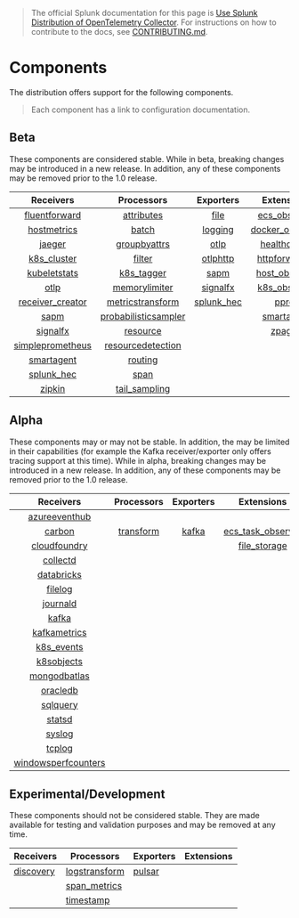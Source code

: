 > The official Splunk documentation for this page is [Use Splunk Distribution of OpenTelemetry Collector](https://docs.splunk.com/Observability/gdi/opentelemetry/resources.html). For instructions on how to contribute to the docs, see [CONTRIBUTING.md](../CONTRIBUTING.md#documentation).

# Components

The distribution offers support for the following components.

> Each component has a link to configuration documentation.

## Beta

These components are considered stable. While in beta, breaking changes may be
introduced in a new release. In addition, any of these components may be
removed prior to the 1.0 release.

|                                                             Receivers                                                             |                                                                 Processors                                                                  |                                                      Exporters                                                       |                                                            Extensions                                                            |
|:---------------------------------------------------------------------------------------------------------------------------------:|:-------------------------------------------------------------------------------------------------------------------------------------------:|:--------------------------------------------------------------------------------------------------------------------:|:--------------------------------------------------------------------------------------------------------------------------------:|
|    [fluentforward](https://github.com/open-telemetry/opentelemetry-collector-contrib/tree/main/receiver/fluentforwardreceiver)    |           [attributes](https://github.com/open-telemetry/opentelemetry-collector-contrib/tree/main/processor/attributesprocessor)           |      [file](https://github.com/open-telemetry/opentelemetry-collector-contrib/tree/main/exporter/fileexporter)       |    [ecs_observer](https://github.com/open-telemetry/opentelemetry-collector-contrib/tree/main/extension/observer/ecsobserver)    | | |
|      [hostmetrics](https://github.com/open-telemetry/opentelemetry-collector-contrib/tree/main/receiver/hostmetricsreceiver)      |                    [batch](https://github.com/open-telemetry/opentelemetry-collector/tree/main/processor/batchprocessor)                    |       [logging](https://github.com/open-telemetry/opentelemetry-collector/tree/main/exporter/loggingexporter)        | [docker_observer](https://github.com/open-telemetry/opentelemetry-collector-contrib/tree/main/extension/observer/dockerobserver) | | |
|           [jaeger](https://github.com/open-telemetry/opentelemetry-collector-contrib/tree/main/receiver/jaegerreceiver)           |         [groupbyattrs](https://github.com/open-telemetry/opentelemetry-collector-contrib/tree/main/processor/groupbyattrsprocessor)         |          [otlp](https://github.com/open-telemetry/opentelemetry-collector/tree/main/exporter/otlpexporter)           |    [healthcheck](https://github.com/open-telemetry/opentelemetry-collector-contrib/tree/main/extension/healthcheckextension)     | | |
|      [k8s_cluster](https://github.com/open-telemetry/opentelemetry-collector-contrib/tree/main/receiver/k8sclusterreceiver)       |               [filter](https://github.com/open-telemetry/opentelemetry-collector-contrib/tree/main/processor/filterprocessor)               |      [otlphttp](https://github.com/open-telemetry/opentelemetry-collector/tree/main/exporter/otlphttpexporter)       |       [httpforwarder](https://github.com/open-telemetry/opentelemetry-collector-contrib/tree/main/extension/httpforwarder)       | | |
|     [kubeletstats](https://github.com/open-telemetry/opentelemetry-collector-contrib/tree/main/receiver/kubeletstatsreceiver)     |         [k8s_tagger](https://github.com/open-telemetry/opentelemetry-collector-contrib/tree/main/processor/k8sattributesprocessor)          |      [sapm](https://github.com/open-telemetry/opentelemetry-collector-contrib/tree/main/exporter/sapmexporter)       |   [host_observer](https://github.com/open-telemetry/opentelemetry-collector-contrib/tree/main/extension/observer/hostobserver)   | | |
|                 [otlp](https://github.com/open-telemetry/opentelemetry-collector/tree/main/receiver/otlpreceiver)                 |            [memorylimiter](https://github.com/open-telemetry/opentelemetry-collector/blob/main/processor/memorylimiterprocessor)            |  [signalfx](https://github.com/open-telemetry/opentelemetry-collector-contrib/tree/main/exporter/signalfxexporter)   |    [k8s_observer](https://github.com/open-telemetry/opentelemetry-collector-contrib/tree/main/extension/observer/k8sobserver)    | | |
|     [receiver_creator](https://github.com/open-telemetry/opentelemetry-collector-contrib/tree/main/receiver/receivercreator)      |     [metricstransform](https://github.com/open-telemetry/opentelemetry-collector-contrib/tree/main/processor/metricstransformprocessor)     | [splunk_hec](https://github.com/open-telemetry/opentelemetry-collector-contrib/tree/main/exporter/splunkhecexporter) |          [pprof](https://github.com/open-telemetry/opentelemetry-collector-contrib/tree/main/extension/pprofextension)           | | |
|             [sapm](https://github.com/open-telemetry/opentelemetry-collector-contrib/tree/main/receiver/sapmreceiver)             | [probabilisticsampler](https://github.com/open-telemetry/opentelemetry-collector-contrib/tree/main/processor/probabilisticsamplerprocessor) |                                                                                                                      |                                        [smartagent](../pkg/extension/smartagentextension)                                        | | |
|         [signalfx](https://github.com/open-telemetry/opentelemetry-collector-contrib/tree/main/receiver/signalfxreceiver)         |             [resource](https://github.com/open-telemetry/opentelemetry-collector-contrib/tree/main/processor/resourceprocessor)             |                                                                                                                      |             [zpages](https://github.com/open-telemetry/opentelemetry-collector/tree/main/extension/zpagesextension)              | | |
| [simpleprometheus](https://github.com/open-telemetry/opentelemetry-collector-contrib/tree/main/receiver/simpleprometheusreceiver) |    [resourcedetection](https://github.com/open-telemetry/opentelemetry-collector-contrib/tree/main/processor/resourcedetectionprocessor)    |                                                                                                                      |                                                                                                                                  | | |
|                                             [smartagent](../pkg/receiver/smartagent)                                              |              [routing](https://github.com/open-telemetry/opentelemetry-collector-contrib/tree/main/processor/routingprocessor)              |                                                                                                                      |                                                                                                                                  | | |
|       [splunk_hec](https://github.com/open-telemetry/opentelemetry-collector-contrib/tree/main/receiver/splunkhecreceiver)        |                 [span](https://github.com/open-telemetry/opentelemetry-collector-contrib/tree/main/processor/spanprocessor)                 |                                                                                                                      |                                                                                                                                  | | |
|           [zipkin](https://github.com/open-telemetry/opentelemetry-collector-contrib/tree/main/receiver/zipkinreceiver)           |        [tail_sampling](https://github.com/open-telemetry/opentelemetry-collector-contrib/tree/main/processor/tailsamplingprocessor)         |                                                                                                                      |                                                                                                                                  | | |

## Alpha

These components may or may not be stable. In addition, the may be limited in
their capabilities (for example the Kafka receiver/exporter only offers tracing
support at this time). While in alpha, breaking changes may be introduced in a
new release. In addition, any of these components may be removed prior to the
1.0 release.

|                                                                Receivers                                                                |                                                      Processors                                                       |                                                  Exporters                                                  |                                                             Extensions                                                              |
|:---------------------------------------------------------------------------------------------------------------------------------------:|:---------------------------------------------------------------------------------------------------------------------:|:-----------------------------------------------------------------------------------------------------------:|:-----------------------------------------------------------------------------------------------------------------------------------:|
|      [azureeventhub](https://github.com/open-telemetry/opentelemetry-collector-contrib/tree/main/receiver/azureeventhubreceiver)        |                                                                                                                       |                                                                                                             |                                                                                                                                     |
|              [carbon](https://github.com/open-telemetry/opentelemetry-collector-contrib/tree/main/receiver/carbonreceiver)              | [transform](https://github.com/open-telemetry/opentelemetry-collector-contrib/tree/main/processor/transformprocessor) | [kafka](https://github.com/open-telemetry/opentelemetry-collector-contrib/tree/main/exporter/kafkaexporter) | [ecs_task_observer](https://github.com/open-telemetry/opentelemetry-collector-contrib/blob/main/extension/observer/ecstaskobserver) |
|        [cloudfoundry](https://github.com/open-telemetry/opentelemetry-collector-contrib/tree/main/receiver/cloudfoundryreceiver)        |                                                                                                                       |                                                                                                             |      [file_storage](https://github.com/open-telemetry/opentelemetry-collector-contrib/tree/main/extension/storage/filestorage)      |
|            [collectd](https://github.com/open-telemetry/opentelemetry-collector-contrib/tree/main/receiver/collectdreceiver)            |                                                                                                                       |                                                                                                             |                                                                                                                                     |
|                                          [databricks](../internal/receiver/databricksreceiver)                                          |                                                                                                                       |                                                                                                             |                                                                                                                                     |
|             [filelog](https://github.com/open-telemetry/opentelemetry-collector-contrib/tree/main/receiver/filelogreceiver)             |                                                                                                                       |                                                                                                             |                                                                                                                                     |
|            [journald](https://github.com/open-telemetry/opentelemetry-collector-contrib/tree/main/receiver/journaldreceiver)            |                                                                                                                       |                                                                                                             |                                                                                                                                     |
|               [kafka](https://github.com/open-telemetry/opentelemetry-collector-contrib/tree/main/receiver/kafkareceiver)               |                                                                                                                       |                                                                                                             |                                                                                                                                     |
|        [kafkametrics](https://github.com/open-telemetry/opentelemetry-collector-contrib/tree/main/receiver/kafkametricsreceiver)        |                                                                                                                       |                                                                                                             |                                                                                                                                     |
|          [k8s_events](https://github.com/open-telemetry/opentelemetry-collector-contrib/tree/main/receiver/k8seventsreceiver)           |                                                                                                                       |                                                                                                             |                                                                                                                                     |
|          [k8sobjects](https://github.com/open-telemetry/opentelemetry-collector-contrib/tree/main/receiver/k8sobjectsreceiver)          |                                                                                                                       |                                                                                                             |                                                                                                                                     |
|        [mongodbatlas](https://github.com/open-telemetry/opentelemetry-collector-contrib/tree/main/receiver/mongodbatlasreceiver)        |                                                                                                                       |                                                                                                             |                                                                                                                                     |
|                                                  [oracledb](../pkg/receiver/oracledb)                                                   |                                                                                                                       |                                                                                                             |                                                                                                                                     |
|            [sqlquery](https://github.com/open-telemetry/opentelemetry-collector-contrib/tree/main/receiver/sqlqueryreceiver)            |                                                                                                                       |                                                                                                             |                                                                                                                                     |
|              [statsd](https://github.com/open-telemetry/opentelemetry-collector-contrib/tree/main/receiver/statsdreceiver)              |                                                                                                                       |                                                                                                             |                                                                                                                                     |
|              [syslog](https://github.com/open-telemetry/opentelemetry-collector-contrib/tree/main/receiver/syslogreceiver)              |                                                                                                                       |                                                                                                             |                                                                                                                                     |
|              [tcplog](https://github.com/open-telemetry/opentelemetry-collector-contrib/tree/main/receiver/tcplogreceiver)              |                                                                                                                       |                                                                                                             |                                                                                                                                     |
| [windowsperfcounters](https://github.com/open-telemetry/opentelemetry-collector-contrib/tree/main/receiver/windowsperfcountersreceiver) |                                                                                                                       |                                                                                                             |                                                                                                                                     |

## Experimental/Development

These components should not be considered stable. They are made available
for testing and validation purposes and may be removed at any time.

| Receivers                                           | Processors                                                                                                                    | Exporters                                     | Extensions |
|-----------------------------------------------------|-------------------------------------------------------------------------------------------------------------------------------|-----------------------------------------------|------------|
| [discovery](../internal/receiver/discoveryreceiver) | [logstransform](https://github.com/open-telemetry/opentelemetry-collector-contrib/tree/main/processor/logstransformprocessor) | [pulsar](../internal/exporter/pulsarexporter) |            |
|                                                     | [span_metrics](https://github.com/open-telemetry/opentelemetry-collector-contrib/tree/main/processor/spanmetricsprocessor)    |                                               |            |
|                                                     | [timestamp](../pkg/processor/timestamp)                                                                                       |                                               |            |

